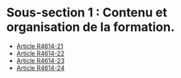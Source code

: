 # Sous-section 1 : Contenu et organisation de la formation.

* [Article R4614-21](./LEGIARTI000018528709.md)
* [Article R4614-22](./LEGIARTI000018528707.md)
* [Article R4614-23](./LEGIARTI000018528705.md)
* [Article R4614-24](./LEGIARTI000024518446.md)
